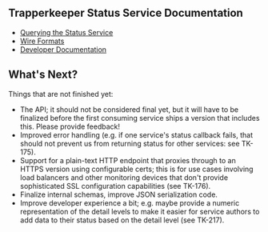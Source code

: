 ## Trapperkeeper Status Service Documentation

* [Querying the Status Service](./query-api.md)
* [Wire Formats](./wire-formats.md)
* [Developer Documentation](./developers.md)

## What's Next?

Things that are not finished yet:

* The API; it should not be considered final yet,
  but it will have to be finalized before the first consuming
  service ships a version that includes this.  Please provide feedback!
* Improved error handling (e.g. if one service's status
  callback fails, that should not prevent us from returning
  status for other services: see TK-175).
* Support for a plain-text HTTP endpoint that proxies through
  to an HTTPS version using configurable certs; this is for
  use cases involving load balancers and other monitoring
  devices that don't provide sophisticated SSL configuration
  capabilities (see TK-176).
* Finalize internal schemas, improve JSON serialization code.
* Improve developer experience a bit; e.g. maybe provide a
  numeric representation of the detail levels to make it
  easier for service authors to add data to their status
  based on the detail level (see TK-217).